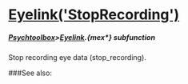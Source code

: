 # [Eyelink('StopRecording')](Eyelink-StopRecording) 
##### [Psychtoolbox](Psychtoolbox)>[Eyelink](Eyelink).{mex*} subfunction


Stop recording eye data (stop\_recording).  


###See also:

